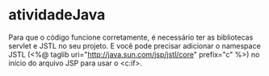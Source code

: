 # atividadeJava

Para que o código funcione corretamente, é necessário ter as bibliotecas servlet e JSTL no seu projeto. E você pode precisar adicionar o namespace JSTL (<%@ taglib uri="http://java.sun.com/jsp/jstl/core" prefix="c" %>) no início do arquivo JSP para usar o <c:if>.

